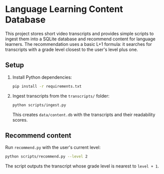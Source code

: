 # Language Learning Content Database

This project stores short video transcripts and provides simple scripts to ingest them into a SQLite database and recommend content for language learners. The recommendation uses a basic L+1 formula: it searches for transcripts with a grade level closest to the user's level plus one.

## Setup

1. Install Python dependencies:
   ```bash
   pip install -r requirements.txt
   ```
2. Ingest transcripts from the `transcripts/` folder:
   ```bash
   python scripts/ingest.py
   ```
   This creates `data/content.db` with the transcripts and their readability scores.

## Recommend content

Run `recommend.py` with the user's current level:

```bash
python scripts/recommend.py --level 2
```

The script outputs the transcript whose grade level is nearest to `level + 1`.
